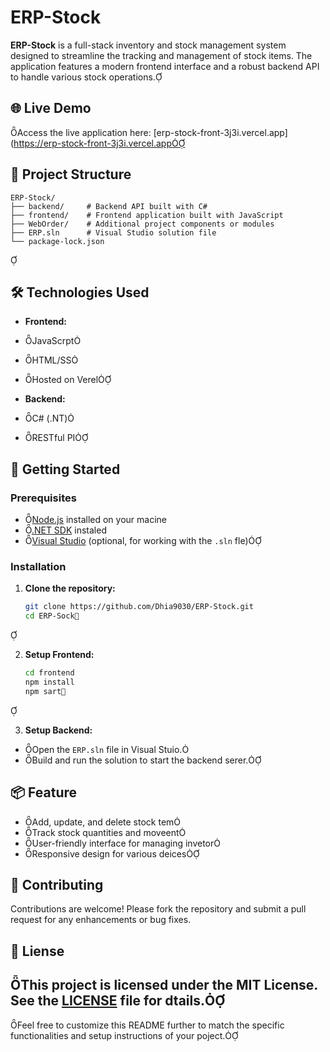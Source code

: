 

# ERP-Stock

**ERP-Stock** is a full-stack inventory and stock management system designed to streamline the tracking and management of stock items. The application features a modern frontend interface and a robust backend API to handle various stock operations.

## 🌐 Live Demo
Access the live application here: [erp-stock-front-3j3i.vercel.app](https://erp-stock-front-3j3i.vercel.app

## 📁 Project Structure

```
ERP-Stock/
├── backend/     # Backend API built with C#
├── frontend/    # Frontend application built with JavaScript
├── WebOrder/    # Additional project components or modules
├── ERP.sln      # Visual Studio solution file
└── package-lock.json
```


## 🛠️ Technologies Used

- **Frontend:**
 - JavaScrpt
 - HTML/SS
 - Hosted on Verel

- **Backend:**
 - C# (.NT)
 - RESTful PI

## 🚀 Getting Started

### Prerequisites
- [Node.js](https://nodejs.org/) installed on your macine
- [.NET SDK](https://dotnet.microsoft.com/download) instaled
- [Visual Studio](https://visualstudio.microsoft.com/) (optional, for working with the `.sln` fle)

### Installation

1. **Clone the repository:**

   ```bash
   git clone https://github.com/Dhia9030/ERP-Stock.git
   cd ERP-Sock
   ```


2. **Setup Frontend:**

   ```bash
   cd frontend
   npm install
   npm sart
   ```


3. **Setup Backend:**

  - Open the `ERP.sln` file in Visual Stuio.
  - Build and run the solution to start the backend serer.

## 📦 Feature

- Add, update, and delete stock tem
- Track stock quantities and moveent
- User-friendly interface for managing invetor
- Responsive design for various deices

## 🤝 Contributing

Contributions are welcome! Please fork the repository and submit a pull request for any enhancements or bug fixes.

## 📄 Liense

This project is licensed under the MIT License. See the [LICENSE](LICENSE) file for dtails.
---

Feel free to customize this README further to match the specific functionalities and setup instructions of your poject. 
